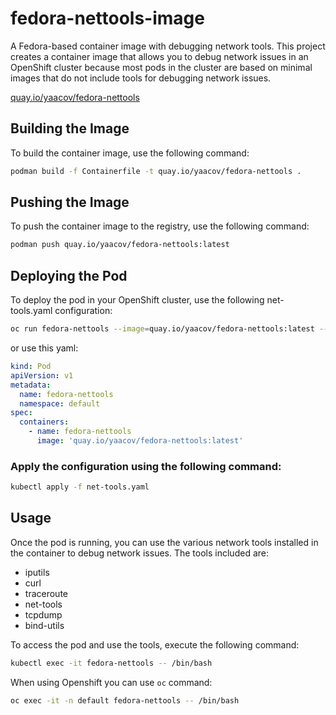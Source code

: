 # fedora-nettools-image

A Fedora-based container image with debugging network tools. This project creates a container image that allows you to debug network issues in an OpenShift cluster because most pods in the cluster are based on minimal images that do not include tools for debugging network issues.

[quay.io/yaacov/fedora-nettools](https://quay.io/repository/yaacov/fedora-nettools?tab=tags&tag=latest)

## Building the Image

To build the container image, use the following command:
```sh
podman build -f Containerfile -t quay.io/yaacov/fedora-nettools .
```

## Pushing the Image
To push the container image to the registry, use the following command:

```sh
podman push quay.io/yaacov/fedora-nettools:latest
```

## Deploying the Pod
To deploy the pod in your OpenShift cluster, use the following net-tools.yaml configuration:

```bash
oc run fedora-nettools --image=quay.io/yaacov/fedora-nettools:latest --restart=Never
```

or use this yaml:

```yaml
kind: Pod
apiVersion: v1
metadata:
  name: fedora-nettools
  namespace: default
spec:
  containers:
    - name: fedora-nettools
      image: 'quay.io/yaacov/fedora-nettools:latest'
```

### Apply the configuration using the following command:

```sh
kubectl apply -f net-tools.yaml
```

## Usage
Once the pod is running, you can use the various network tools installed in the container to debug network issues. The tools included are:

  - iputils
  - curl
  - traceroute
  - net-tools
  - tcpdump
  - bind-utils

To access the pod and use the tools, execute the following command:

```sh
kubectl exec -it fedora-nettools -- /bin/bash
```

When using Openshift you can use `oc` command:

```sh
oc exec -it -n default fedora-nettools -- /bin/bash
```
